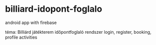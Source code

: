 # billiard-idopont-foglalo
android app with firebase

téma: Billiárd játékterem időpontfoglaló rendszer
login, register, booking, profile activities
